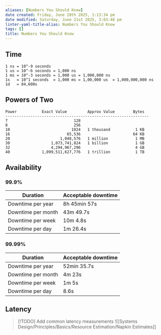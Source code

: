 ```yaml
---
aliases: [Numbers You Should Know]
date created: Friday, June 20th 2025, 1:13:34 pm
date modified: Saturday, June 21st 2025, 3:03:48 pm
linter-yaml-title-alias: Numbers You Should Know
tags: []
title: Numbers You Should Know
---
```


## Time

```text
1 ns = 10^-9 seconds
1 us = 10^-6 seconds = 1,000 ns
1 ms = 10^-3 seconds = 1,000 us = 1,000,000 ns
1s   = 10^1 seconds  = 1,000 ms = 1,00,000 us  = 1,000,000,000 ns
1d   = 84,600s 
```

## Powers of Two

```text
Power           Exact Value         Approx Value        Bytes
---------------------------------------------------------------
7                             128
8                             256
10                           1024   1 thousand           1 KB
16                         65,536                       64 KB
20                      1,048,576   1 million            1 MB
30                  1,073,741,824   1 billion            1 GB
32                  4,294,967,296                        4 GB
40              1,099,511,627,776   1 trillion           1 TB
```

## Availability

### 99.9%

| Duration           | Acceptable downtime |
|--------------------|---------------------|
| Downtime per year  | 8h 45min 57s        |
| Downtime per month | 43m 49.7s           |
| Downtime per week  | 10m 4.8s            |
| Downtime per day   | 1m 26.4s            |

### 99.99%

| Duration           | Acceptable downtime |
|--------------------|---------------------|
| Downtime per year  | 52min 35.7s         |
| Downtime per month | 4m 23s              |
| Downtime per week  | 1m 5s               |
| Downtime per day   | 8.6s                |

## Latency

> [!TODO] Add common latency measurements
![[Systems Design/Principles/Basics/Resource Estimation/Napkin Estimates]]
